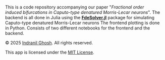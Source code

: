 This is a code repository accompanying our paper "*Fractional order induced bifurcations in Caputo-type denatured Morris-Lecar neurons*". 
The backend is all done in Julia using the **[FdeSolver.jl](https://github.com/JuliaTurkuDataScience/FdeSolver.jl)** package for simulating Caputo-type denatured Morris-Lecar neurons
The frontend plotting is done in Python.
Consists of two different notebooks for the frontend and the backend.

© 2025 [Indranil Ghosh](https://indrag49.github.io/). All rights reserved.

This app is licensed under the [MIT License](https://opensource.org/licenses/MIT).
      
